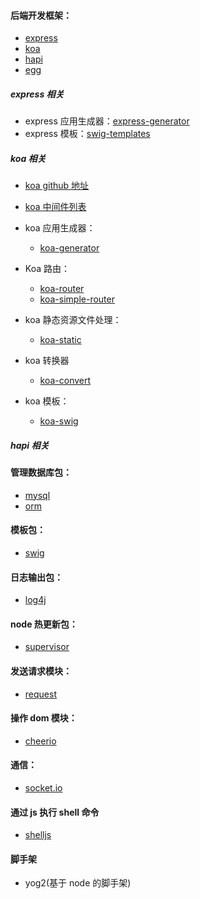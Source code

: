 #### 后端开发框架：

+ [express](https://www.npmjs.com/package/express)
+ [koa](https://www.npmjs.com/package/koa)
+ [hapi](https://hapijs.com/)
+ [egg](https://eggjs.org/zh-cn/index.html)





##### express 相关

+ express 应用生成器：[express-generator](https://www.npmjs.com/package/express-generator)
+ express 模板：[swig-templates](https://www.npmjs.com/package/swig-templates)





##### koa 相关

+ [koa github 地址](https://github.com/koajs/koa)
+ [koa 中间件列表](https://github.com/koajs/koa/wiki)

+ koa 应用生成器：
  + [koa-generator](https://www.npmjs.com/package/koa-generator)
+ Koa 路由：
  + [koa-router](https://www.npmjs.com/package/koa-Router)
  + [koa-simple-router](https://www.npmjs.com/package/koa-simple-router)
+ koa 静态资源文件处理：
  + [koa-static](https://www.npmjs.com/package/koa-static)
+ koa 转换器
  + [koa-convert](https://www.npmjs.com/package/koa-convert)
+ koa 模板：
  + [koa-swig](https://www.npmjs.com/package/koa-swig)





##### hapi 相关





#### 管理数据库包：

- [mysql](https://www.npmjs.com/package/mysql)
- [orm](https://www.npmjs.com/package/orm)





#### 模板包：

+ [swig](https://www.npmjs.com/package/swig-templates)





#### 日志输出包：

+ [log4j](https://www.npmjs.com/package/log4js)





#### node 热更新包：

+ [supervisor](https://www.npmjs.com/package/supervisor)





#### 发送请求模块：

+ [request](https://www.npmjs.com/package/request)





#### 操作 dom 模块：

+ [cheerio](https://www.npmjs.com/package/cheerio)





#### 通信：

+ [socket.io](https://www.npmjs.com/package/socket.io)





#### 通过 js 执行 shell 命令

+ [shelljs](https://www.npmjs.com/package/shelljs)





#### 脚手架

+ yog2(基于 node 的脚手架)

